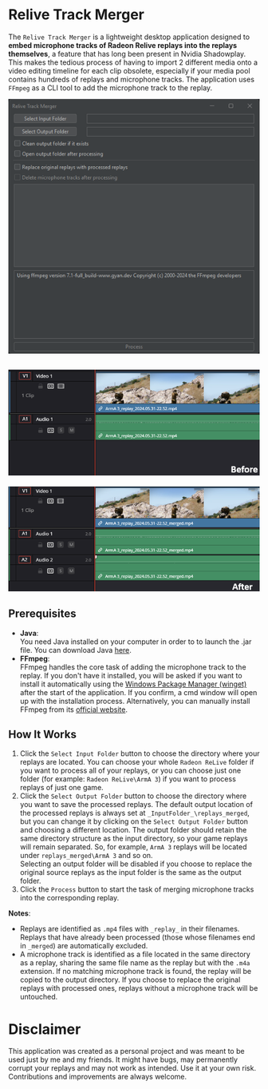 
# Relive Track Merger

The `Relive Track Merger` is a lightweight desktop application designed to **embed microphone tracks of Radeon Relive replays into the replays themselves**, a feature that has long been present in Nvidia Shadowplay. This makes the tedious process of having to import 2 different media onto a video editing timeline for each clip obsolete, especially if your media pool contains hundreds of replays and microphone tracks. The application uses `FFmpeg` as a CLI tool to add the microphone track to the replay. 

![](docs/img1.png)

![](docs/img2.png)
-
![](docs/img3.png)

## Prerequisites
- **Java**:  
  You need Java installed on your computer in order to to launch the .jar file. You can download Java [here](https://www.java.com/download/ie_manual.jsp).
- **FFmpeg**:  
  FFmpeg handles the core task of adding the microphone track to the replay. If you don't have it installed, you will be asked if you want to install it automatically using the [Windows Package Manager (winget)](https://learn.microsoft.com/en-us/windows/package-manager/winget) after the start of the application. If you confirm, a cmd window will open up with the installation process.
  Alternatively, you can manually install FFmpeg from its [official website](https://ffmpeg.org/download.html).


## How It Works

1. Click the `Select Input Folder` button to choose the directory where your replays are located. You can choose your whole `Radeon ReLive` folder if you want to process all of your replays, or you can choose just one folder (for example: `Radeon ReLive\ArmA 3`) if you want to process replays of just one game.
2. Click the `Select Output Folder` button to choose the directory where you want to save the processed replays. The default output location of the processed replays is always set at `_InputFolder_\replays_merged`, but you can change it by clicking on the `Select Output Folder` button and choosing a different location. The output folder should retain the same directory structure as the input directory, so your game replays will remain separated. So, for example, `ArmA 3` replays will be located under `replays_merged\ArmA 3` and so on.  
   Selecting an output folder will be disabled if you choose to replace the original source replays as the input folder is the same as the output folder.
3. Click the `Process` button to start the task of merging microphone tracks into the corresponding replay.


**Notes**:
  - Replays are identified as `.mp4` files with `_replay_` in their filenames. Replays that have already been processed (those whose filenames end in `_merged`) are automatically excluded.
  - A microphone track is identified as a file located in the same directory as a replay, sharing the same file name as the replay but with the `.m4a` extension. If no matching microphone track is found, the replay will be copied to the output directory. If you choose to replace the original replays with processed ones, replays without a microphone track will be untouched.


# Disclaimer

This application was created as a personal project and was meant to be used just by me and my friends.
It might have bugs, may permanently corrupt your replays and may not work as intended.
Use it at your own risk. Contributions and improvements are always welcome.